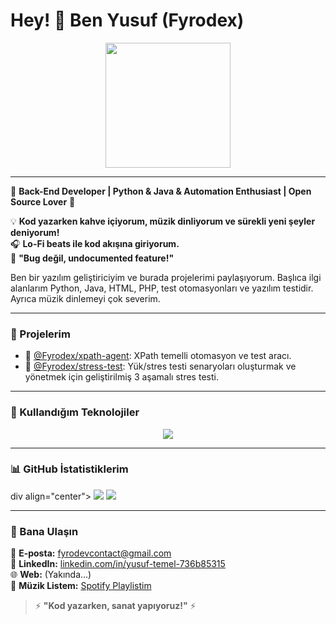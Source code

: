 # Hey! 👋 Ben Yusuf (Fyrodex)

<div align="center">
  <img src="https://media.giphy.com/media/3o7abKhOpu0NwenH3O/giphy.gif" width="200"/>
</div>

---

🚀 **Back-End Developer | Python & Java & Automation Enthusiast | Open Source Lover** 🚀  

💡 **Kod yazarken kahve içiyorum, müzik dinliyorum ve sürekli yeni şeyler deniyorum!**  
🎧 **Lo-Fi beats ile kod akışına giriyorum.**  
📌 **"Bug değil, undocumented feature!"**  

Ben bir yazılım geliştiriciyim ve burada projelerimi paylaşıyorum. Başlıca ilgi alanlarım Python, Java, HTML, PHP, test otomasyonları ve yazılım testidir. Ayrıca müzik dinlemeyi çok severim.

---

### 🚀 Projelerim  

- 📁 [@Fyrodex/xpath-agent](https://github.com/Fyrodex/xpath-agent): XPath temelli otomasyon ve test aracı.
- 📁 [@Fyrodex/stress-test](https://github.com/Fyrodex/stress-test): Yük/stres testi senaryoları oluşturmak ve yönetmek için geliştirilmiş 3 aşamalı stres testi.

---

### 🔧 Kullandığım Teknolojiler  

<p align="center">
  <img src="https://skillicons.dev/icons?i=python,js,html,css,bash,github,git" />
</p>

---

### 📊 GitHub İstatistiklerim
div align="center">
  <img src="https://github-readme-stats.vercel.app/api?username=Fyrodex&show_icons=true&theme=radical&hide_border=true&count_private=true&bg_color=000000&title_color=e7ffae&text_color=fff"/>
  <img src="https://github-readme-streak-stats.herokuapp.com?user=Fyrodex&theme=dark&hide_border=true&border_radius=20&locale=tr&card_height=208&background=000000&sideNums=EBD20C&ring=DD0000&sideLabels=EBD20C"/>
</div>

---

### 💬 Bana Ulaşın  

📧 **E-posta:** fyrodevcontact@gmail.com  
💼 **LinkedIn:** [linkedin.com/in/yusuf-temel-736b85315](https://www.linkedin.com/in/yusuf-temel-736b85315/)  
🌐 **Web:** (Yakında...)  
🎵 **Müzik Listem:** [Spotify Playlistim](https://open.spotify.com/playlist/5ZzbMtIJrREtrHK9uRuk2C?si=7cc6eb29a692403c)  

> ⚡ **"Kod yazarken, sanat yapıyoruz!"** ⚡  
